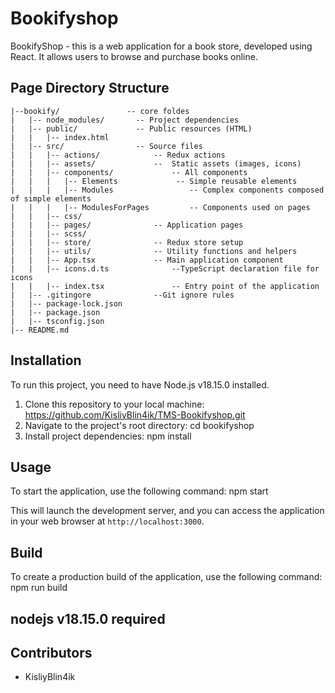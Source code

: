 # Bookifyshop

BookifyShop - this is a web application for a book store, developed using React. It allows users to browse and purchase books online.

## Page Directory Structure

```
|--bookify/               -- core foldes
|   |-- node_modules/       -- Project dependencies
|   |-- public/             -- Public resources (HTML)
|   |   |-- index.html 
|   |-- src/                -- Source files
|   |   |-- actions/            -- Redux actions
|   |   |-- assets/             --  Static assets (images, icons)
|   |   |-- components/             -- All components
|   |   |   |-- Elements             -- Simple reusable elements
|   |   |   |-- Modules                 -- Complex components composed of simple elements
|   |   |   |-- ModulesForPages         -- Components used on pages
|   |   |-- css/
|   |   |-- pages/              -- Application pages
|   |   |-- scss/
|   |   |-- store/              -- Redux store setup
|   |   |-- utils/              -- Utility functions and helpers
|   |   |-- App.tsx             -- Main application component
|   |   |-- icons.d.ts              --TypeScript declaration file for icons
|   |   |-- index.tsx               -- Entry point of the application
|   |-- .gitingore              --Git ignore rules
|   |-- package-lock.json
|   |-- package.json
|   |-- tsconfig.json
|-- README.md
```
## Installation

To run this project, you need to have Node.js v18.15.0 installed.

1. Clone this repository to your local machine: https://github.com/KisliyBlin4ik/TMS-Bookifyshop.git
2. Navigate to the project's root directory: cd bookifyshop
2. Install project dependencies: npm install

## Usage

To start the application, use the following command: npm start

This will launch the development server, and you can access the application in your web browser at `http://localhost:3000`.

## Build

To create a production build of the application, use the following command: npm run build

## nodejs v18.15.0 required

## Contributors

- KisliyBlin4ik